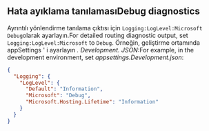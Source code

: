 ## <a name="debug-diagnostics"></a><span data-ttu-id="c6d19-101">Hata ayıklama tanılaması</span><span class="sxs-lookup"><span data-stu-id="c6d19-101">Debug diagnostics</span></span>

<span data-ttu-id="c6d19-102">Ayrıntılı yönlendirme tanılama çıktısı için `Logging:LogLevel:Microsoft` `Debug`olarak ayarlayın.</span><span class="sxs-lookup"><span data-stu-id="c6d19-102">For detailed routing diagnostic output, set `Logging:LogLevel:Microsoft` to `Debug`.</span></span> <span data-ttu-id="c6d19-103">Örneğin, geliştirme ortamında appSettings ' i ayarlayın *. Development. JSON*:</span><span class="sxs-lookup"><span data-stu-id="c6d19-103">For example, in the development environment, set *appsettings.Development.json*:</span></span>

```JSON
{
  "Logging": {
    "LogLevel": {
      "Default": "Information",
      "Microsoft": "Debug",
      "Microsoft.Hosting.Lifetime": "Information"
    }
  }
}